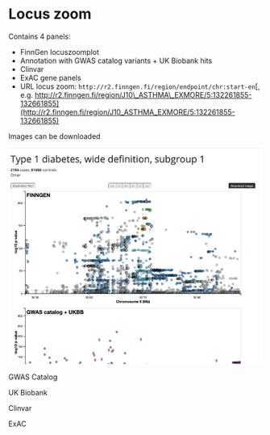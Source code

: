 # Locus zoom

Contains 4 panels:

* FinnGen locuszoomplot
* Annotation with GWAS catalog variants + UK Biobank hits
* Clinvar
* ExAC gene panels
* URL locus zoom: `http://r2.finngen.fi/region/endpoint/chr:start-en`[, e.g. http://r2.finngen.fi/region/J10\_ASTHMA\_EXMORE/5:132261855-132661855](http://r2.finngen.fi/region/J10_ASTHMA_EXMORE/5:132261855-132661855)

Images can be downloaded

![](../.gitbook/assets/screenshot-2019-12-06-at-14.29.23%20%281%29.png)

GWAS Catalog

UK Biobank

Clinvar

ExAC

